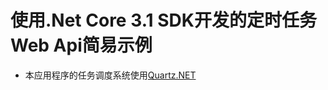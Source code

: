 # 使用.Net Core 3.1 SDK开发的定时任务Web Api简易示例

- 本应用程序的任务调度系统使用[Quartz.NET](https://github.com/quartznet/quartznet)
